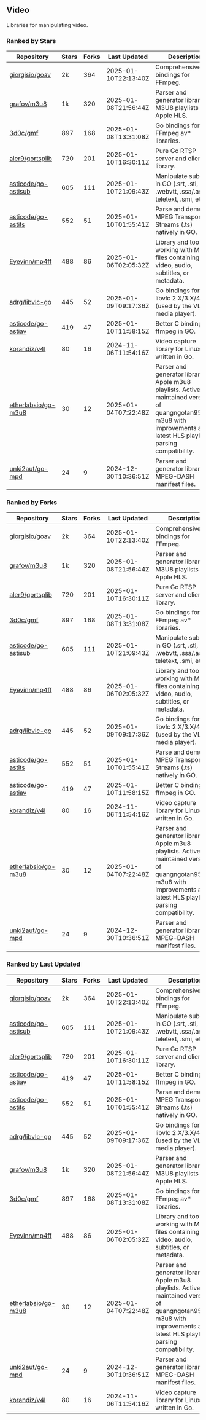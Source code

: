 ## Video

Libraries for manipulating video.

### Ranked by Stars

| Repository | Stars | Forks | Last Updated | Description | 
|------------|-------|-------|--------------|-------------|
| [giorgisio/goav](https://github.com/giorgisio/goav) | 2k | 364 | 2025-01-10T22:13:40Z |  Comprehensive Go bindings for FFmpeg. |
| [grafov/m3u8](https://github.com/grafov/m3u8) | 1k | 320 | 2025-01-08T21:56:44Z |  Parser and generator library of M3U8 playlists for Apple HLS. |
| [3d0c/gmf](https://github.com/3d0c/gmf) | 897 | 168 | 2025-01-08T13:31:08Z |  Go bindings for FFmpeg av\* libraries. |
| [aler9/gortsplib](https://github.com/aler9/gortsplib) | 720 | 201 | 2025-01-10T16:30:11Z |  Pure Go RTSP server and client library. |
| [asticode/go-astisub](https://github.com/asticode/go-astisub) | 605 | 111 | 2025-01-10T21:09:43Z |  Manipulate subtitles in GO (.srt, .stl, .ttml, .webvtt, .ssa/.ass, teletext, .smi, etc.). |
| [asticode/go-astits](https://github.com/asticode/go-astits) | 552 | 51 | 2025-01-10T01:55:41Z |  Parse and demux MPEG Transport Streams (.ts) natively in GO. |
| [Eyevinn/mp4ff](https://github.com/Eyevinn/mp4ff) | 488 | 86 | 2025-01-06T02:05:32Z |  Library and tools for working with MP4 files containing video, audio, subtitles, or metadata. |
| [adrg/libvlc-go](https://github.com/adrg/libvlc-go) | 445 | 52 | 2025-01-09T09:17:36Z |  Go bindings for libvlc 2.X/3.X/4.X (used by the VLC media player). |
| [asticode/go-astiav](https://github.com/asticode/go-astiav) | 419 | 47 | 2025-01-10T11:58:15Z |  Better C bindings for ffmpeg in GO. |
| [korandiz/v4l](https://github.com/korandiz/v4l) | 80 | 16 | 2024-11-06T11:54:16Z |  Video capture library for Linux, written in Go. |
| [etherlabsio/go-m3u8](https://github.com/etherlabsio/go-m3u8) | 30 | 12 | 2025-01-04T07:22:48Z |  Parser and generator library for Apple m3u8 playlists. Actively maintained version of quangngotan95/go-m3u8 with improvements and latest HLS playlist parsing compatibility. |
| [unki2aut/go-mpd](https://github.com/unki2aut/go-mpd) | 24 | 9 | 2024-12-30T10:36:51Z |  Parser and generator library for MPEG-DASH manifest files. |

### Ranked by Forks

| Repository | Stars | Forks | Last Updated | Description | 
|------------|-------|-------|--------------|-------------|
| [giorgisio/goav](https://github.com/giorgisio/goav) | 2k | 364 | 2025-01-10T22:13:40Z |  Comprehensive Go bindings for FFmpeg. |
| [grafov/m3u8](https://github.com/grafov/m3u8) | 1k | 320 | 2025-01-08T21:56:44Z |  Parser and generator library of M3U8 playlists for Apple HLS. |
| [aler9/gortsplib](https://github.com/aler9/gortsplib) | 720 | 201 | 2025-01-10T16:30:11Z |  Pure Go RTSP server and client library. |
| [3d0c/gmf](https://github.com/3d0c/gmf) | 897 | 168 | 2025-01-08T13:31:08Z |  Go bindings for FFmpeg av\* libraries. |
| [asticode/go-astisub](https://github.com/asticode/go-astisub) | 605 | 111 | 2025-01-10T21:09:43Z |  Manipulate subtitles in GO (.srt, .stl, .ttml, .webvtt, .ssa/.ass, teletext, .smi, etc.). |
| [Eyevinn/mp4ff](https://github.com/Eyevinn/mp4ff) | 488 | 86 | 2025-01-06T02:05:32Z |  Library and tools for working with MP4 files containing video, audio, subtitles, or metadata. |
| [adrg/libvlc-go](https://github.com/adrg/libvlc-go) | 445 | 52 | 2025-01-09T09:17:36Z |  Go bindings for libvlc 2.X/3.X/4.X (used by the VLC media player). |
| [asticode/go-astits](https://github.com/asticode/go-astits) | 552 | 51 | 2025-01-10T01:55:41Z |  Parse and demux MPEG Transport Streams (.ts) natively in GO. |
| [asticode/go-astiav](https://github.com/asticode/go-astiav) | 419 | 47 | 2025-01-10T11:58:15Z |  Better C bindings for ffmpeg in GO. |
| [korandiz/v4l](https://github.com/korandiz/v4l) | 80 | 16 | 2024-11-06T11:54:16Z |  Video capture library for Linux, written in Go. |
| [etherlabsio/go-m3u8](https://github.com/etherlabsio/go-m3u8) | 30 | 12 | 2025-01-04T07:22:48Z |  Parser and generator library for Apple m3u8 playlists. Actively maintained version of quangngotan95/go-m3u8 with improvements and latest HLS playlist parsing compatibility. |
| [unki2aut/go-mpd](https://github.com/unki2aut/go-mpd) | 24 | 9 | 2024-12-30T10:36:51Z |  Parser and generator library for MPEG-DASH manifest files. |

### Ranked by Last Updated

| Repository | Stars | Forks | Last Updated | Description | 
|------------|-------|-------|--------------|-------------|
| [giorgisio/goav](https://github.com/giorgisio/goav) | 2k | 364 | 2025-01-10T22:13:40Z |  Comprehensive Go bindings for FFmpeg. |
| [asticode/go-astisub](https://github.com/asticode/go-astisub) | 605 | 111 | 2025-01-10T21:09:43Z |  Manipulate subtitles in GO (.srt, .stl, .ttml, .webvtt, .ssa/.ass, teletext, .smi, etc.). |
| [aler9/gortsplib](https://github.com/aler9/gortsplib) | 720 | 201 | 2025-01-10T16:30:11Z |  Pure Go RTSP server and client library. |
| [asticode/go-astiav](https://github.com/asticode/go-astiav) | 419 | 47 | 2025-01-10T11:58:15Z |  Better C bindings for ffmpeg in GO. |
| [asticode/go-astits](https://github.com/asticode/go-astits) | 552 | 51 | 2025-01-10T01:55:41Z |  Parse and demux MPEG Transport Streams (.ts) natively in GO. |
| [adrg/libvlc-go](https://github.com/adrg/libvlc-go) | 445 | 52 | 2025-01-09T09:17:36Z |  Go bindings for libvlc 2.X/3.X/4.X (used by the VLC media player). |
| [grafov/m3u8](https://github.com/grafov/m3u8) | 1k | 320 | 2025-01-08T21:56:44Z |  Parser and generator library of M3U8 playlists for Apple HLS. |
| [3d0c/gmf](https://github.com/3d0c/gmf) | 897 | 168 | 2025-01-08T13:31:08Z |  Go bindings for FFmpeg av\* libraries. |
| [Eyevinn/mp4ff](https://github.com/Eyevinn/mp4ff) | 488 | 86 | 2025-01-06T02:05:32Z |  Library and tools for working with MP4 files containing video, audio, subtitles, or metadata. |
| [etherlabsio/go-m3u8](https://github.com/etherlabsio/go-m3u8) | 30 | 12 | 2025-01-04T07:22:48Z |  Parser and generator library for Apple m3u8 playlists. Actively maintained version of quangngotan95/go-m3u8 with improvements and latest HLS playlist parsing compatibility. |
| [unki2aut/go-mpd](https://github.com/unki2aut/go-mpd) | 24 | 9 | 2024-12-30T10:36:51Z |  Parser and generator library for MPEG-DASH manifest files. |
| [korandiz/v4l](https://github.com/korandiz/v4l) | 80 | 16 | 2024-11-06T11:54:16Z |  Video capture library for Linux, written in Go. |


